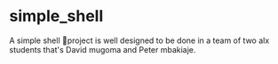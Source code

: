 # simple_shell
A simple shell 🐚project is well designed to be done in a team of two alx students that's David mugoma and Peter mbakiaje.
